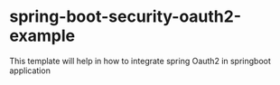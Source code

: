 # spring-boot-security-oauth2-example
This template will help in how to integrate spring Oauth2 in springboot application